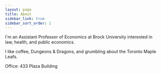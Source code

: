 ```yaml
---
layout: page
title: About
sidebar_link: true
sidebar_sort_order: 1
---
```

I'm an Assistant Professor of Economics at Brock University interested in law, health, and public economics. 

I like coffee, Dungeons & Dragons, and grumbling about the Toronto Maple Leafs.

Office: 433 Plaza Building
